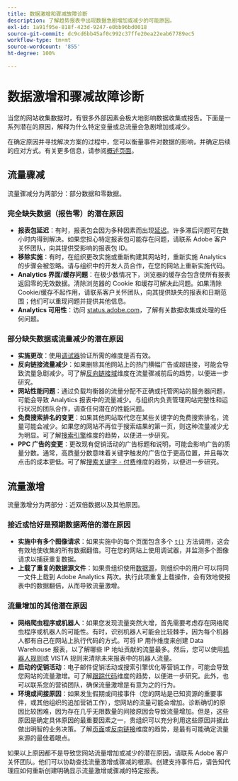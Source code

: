 ```yaml
---
title: 数据激增和骤减故障诊断
description: 了解趋势报表中出现数据急剧增加或减少的可能原因。
exl-id: 1a91f95e-818f-423d-9247-e0bb96bd0018
source-git-commit: dc9cd6bb45af0c992c37ffe20ea22eab67789ec5
workflow-type: tm+mt
source-wordcount: '855'
ht-degree: 100%

---
```


# 数据激增和骤减故障诊断

当您的网站收集数据时，有很多外部因素会极大地影响数据收集或报告。下面是一系列潜在的原因，解释为什么特定变量或总流量会急剧增加或减少。

在确定原因并寻找解决方案的过程中，您可以衡量事件对数据的影响，并确定后续的应对方式。有关更多信息，请参阅[概述页面](overview.md)。

## 流量骤减

流量骤减分为两部分：部分数据和零数据。

### 完全缺失数据（报告零）的潜在原因

* **报表包延迟**：有时，报表包会因为多种因素而出现[延迟](../latency.md)。许多滞后问题可在数小时内得到解决。如果您担心特定报表包可能存在问题，请联系 Adobe 客户关怀团队，向其提供受影响的报表包 ID。
* **移除实施**：有时，在组织更改实施或重新构建其网站时，重新实施 Analytics 的步骤会被忽略。请与组织中的开发人员合作，在您的网站上重新实施代码。
* **Analytics 界面/缓存问题**：在极少数情况下，浏览器的缓存会包含使所有报表返回零的无效数据。清除浏览器的 Cookie 和缓存可解决此问题。如果清除 Cookie/缓存不起作用，请联系客户关怀团队，向其提供缺失的报表和日期范围；他们可以重现问题并提供其他信息。
* **Analytics 可用性**：访问 [status.adobe.com](https://status.adobe.com/products/1173/)，了解有关数据收集或处理的任何问题。

### 部分缺失数据或流量减少的潜在原因

* **实施更改**：使用[调试器](/help/implement/validate/debugger.md)验证所需的维度是否有效。
* **反向链接流量减少**：如果删除其他网站上的热门横幅广告或超链接，可能会导致流量急剧减少。可了解[反向链接域](/help/components/dimensions/referring-domain.md)维度在流量骤减前后的趋势，以便进一步研究。
* **网站性能问题**：通过负载均衡器的流量分配不正确或托管网站的服务器问题，可能会导致 Analytics 报表中的流量减少。与组织内负责管理网站完整性和运行状况的团队合作，调查任何潜在的性能问题。
* **免费搜索排名的变更**：如果其他网站取代您在某些关键字的免费搜索排名，流量可能会减少。如果您的网站不再位于搜索结果的第一页，则这种流量减少尤为明显。可了解[搜索引擎](/help/components/dimensions/search-engine.md)维度的趋势，以便进一步研究。
* **PPC 广告的变更**：更改现有促销活动的广告标题和说明，可能会影响广告的质量分数。通常，高质量分数意味着关键字触发的广告位于更高位置，并且每次点击的成本更低。可了解[搜索关键字 - 付费](/help/components/dimensions/search-keyword.md)维度的趋势，以便进一步研究。

## 流量激增

流量激增分为两部分：近双倍数据以及其他原因。

### 接近或恰好是预期数据两倍的潜在原因

* **实施中有多个图像请求**：如果实施中的每个页面包含多个 [`t()`](/help/implement/vars/functions/t-method.md) 方法调用，这会有效地使收集的所有数据翻倍。可在您的网站上使用调试器，并监测多个图像请求以捕获重复数据。
* **上载了重复的数据源文件**：如果贵组织使用[数据源](/help/import/c-data-sources/datasrc-home.md)，则组织中的用户可以将同一文件上载到 Adobe Analytics 两次。执行此项重复上载操作，会有效地使报表中的数据翻倍，从而导致流量激增。

### 流量增加的其他潜在原因

* **网络爬虫程序或机器人**：如果您发现流量突然大增，首先需要考虑存在网络爬虫程序或机器人的可能性。有时，识别机器人可能会比较棘手，因为每个机器人都有自己在网站上执行代码的方式。可将 IP 用作维度来创建 Data Warehouse 报表，以了解哪些 IP 地址贡献的流量最多。然后，您可以使用[机器人规则](/help/admin/admin/c-manage-report-suites/c-edit-report-suites/general/bot-removal/bot-rules.md)或 VISTA 规则来清除未来报表中的机器人流量。
* **启动的促销活动**：电子邮件促销活动或搜索引擎优化等营销工作，可能会导致您网站的流量激增。可了解[跟踪代码](/help/components/dimensions/tracking-code.md)维度的趋势，以便进一步研究。此外，也可以联系您的营销团队，确保流量激增是有意为之的行为。
* **环境或间接原因**：如果发生假期或间接事件（您的网站是已知资源的重要事件，或其他组织的追加营销工作），您网站的流量可能会增加。诊断确切的原因比较困难，因为存在几乎无限数量的间接原因会导致流量增加。但是，这些原因是确定具体原因的最重要因素之一，贵组织可以充分利用这些原因并据此做出明智的业务决策。了解[页面](/help/components/dimensions/page.md)或[反向链接](/help/components/dimensions/referrer.md)维度的趋势，是最有可能确定流量来源的最佳着眼点。

如果以上原因都不是导致您网站流量增加或减少的潜在原因，请联系 Adobe 客户关怀团队。他们可以协助查找流量激增或骤减的根源。创建支持事件后，请告知代理应如何重新创建明确显示流量激增或骤减的特定报表。

